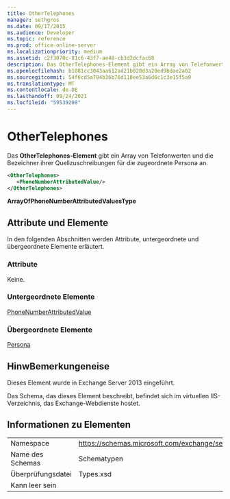 ```yaml
---
title: OtherTelephones
manager: sethgros
ms.date: 09/17/2015
ms.audience: Developer
ms.topic: reference
ms.prod: office-online-server
ms.localizationpriority: medium
ms.assetid: c2f3070c-81c6-43f7-ae48-cb3d2dcfac68
description: Das OtherTelephones-Element gibt ein Array von Telefonwerten und die Bezeichner ihrer Quellzuschreibungen für die zugeordnete Persona an.
ms.openlocfilehash: b1081cc3043aa612ad21b020d3a20ed9bdae2a02
ms.sourcegitcommit: 54f6cd5a704b36b76d110ee53a6d6c1c3e15f5a9
ms.translationtype: MT
ms.contentlocale: de-DE
ms.lasthandoff: 09/24/2021
ms.locfileid: "59539208"
---
```

# <a name="othertelephones"></a>OtherTelephones

Das **OtherTelephones-Element** gibt ein Array von Telefonwerten und die Bezeichner ihrer Quellzuschreibungen für die zugeordnete Persona an. 
  
```XML
<OtherTelephones>
   <PhoneNumberAttributedValue/>
</OtherTelephones>

```

 **ArrayOfPhoneNumberAttributedValuesType**
## <a name="attributes-and-elements"></a>Attribute und Elemente

In den folgenden Abschnitten werden Attribute, untergeordnete und übergeordnete Elemente erläutert.
  
### <a name="attributes"></a>Attribute

Keine.
  
### <a name="child-elements"></a>Untergeordnete Elemente

[PhoneNumberAttributedValue](phonenumberattributedvalue.md)
  
### <a name="parent-elements"></a>Übergeordnete Elemente

[Persona](persona.md)
  
## <a name="remarks"></a>HinwBemerkungeneise

Dieses Element wurde in Exchange Server 2013 eingeführt.
  
Das Schema, das dieses Element beschreibt, befindet sich im virtuellen IIS-Verzeichnis, das Exchange-Webdienste hostet.
  
## <a name="element-information"></a>Informationen zu Elementen

|||
|:-----|:-----|
|Namespace  <br/> |https://schemas.microsoft.com/exchange/services/2006/types  <br/> |
|Name des Schemas  <br/> |Schematypen  <br/> |
|Überprüfungsdatei  <br/> |Types.xsd  <br/> |
|Kann leer sein  <br/> ||
   

